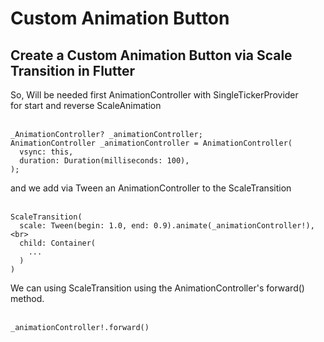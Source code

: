 # Custom Animation Button

<h2>Create a Custom Animation Button via Scale Transition in Flutter</h2>

So, Will be needed first AnimationController with SingleTickerProvider<br>
for start and reverse ScaleAnimation<br><br>

```
_AnimationController? _animationController;
AnimationController _animationController = AnimationController(
  vsync: this,
  duration: Duration(milliseconds: 100),
);
```
and we add via Tween an AnimationController to the ScaleTransition<br><br>

```
ScaleTransition(
  scale: Tween(begin: 1.0, end: 0.9).animate(_animationController!),<br>
  child: Container(
    ...
  )
)
```

We can using ScaleTransition using the AnimationController's forward() method.<br><br>

```
_animationController!.forward()
```


